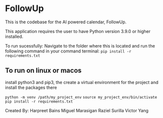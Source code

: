 # FollowUp

This is the codebase for the AI powered calendar, FollowUp.

This application requires the user to have Python version 3.9.0 or higher installed.

To run sucessfully:
Navigate to the folder where this is located and run the following command in your command terminal:
`pip install -r requirements.txt`

## To run on linux or macos
install python3 and pip3, the create a virtual environment for the project and install the packages there

`python -m venv /path/my_project_env`
`source my_project_env/bin/activate`
`pip install -r requirements.txt`


Created By:
Harpreet Bains
Miguel Marasigan
Raziel Surilla
Victor Yang
